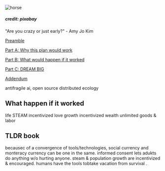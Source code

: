 ![horse](https://pebreo.github.io/IMG_9387.jpeg)
##### credit: pixabay
"Are you crazy or just early?" - Amy Jo Kim


[Preamble](https://pebreo.github.io/endgame/Preamble.html)

[Part A: Why this plan would work](https://pebreo.github.io/endgame/partX-why.html)

[Part B: What would happen if it worked](https://pebreo.github.io/endgame/partY-what.html)

[Part C: DREAM BIG](https://pebreo.github.io/endgame/DREAM-BIG.html)

[Addendum](https://pebreo.github.io/endgame/addendum.html)

antifragile ai, open source distributed ecology

## What happen if it worked
   life
     STEAM incentivized
   love
      growth incentivized
   wealth
      unlimited goods & labor


## TLDR book
becausec of a convergence of tools/technologies, social currency and monteracy currency can be one in the same. informed consent lets adukts do anything w/o hurting anyone. steam & population growth are incentivized & encouraged. humans have the tools tobtake vacation from survival .

